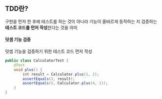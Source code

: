 ## TDD란?

구현을 먼저 한 후에 테스트를 하는 것이 아니라 기능이 올바르게 동작하는 지 검증하는 **테스트 코드를 먼저 작성**한다는 것을 의미



#### 덧셈 기능 검증

덧셈 기능을 검증하기 위한 테스트 코드 먼저 작성

```java
public class CalculatorTest {
    @Test
    void plus() {
        int result = Calculator.plus(1, 2);
        assertEquals(3, result);
        assertEquals(5, Calculator.plus(4, 1));
    }
}
```
